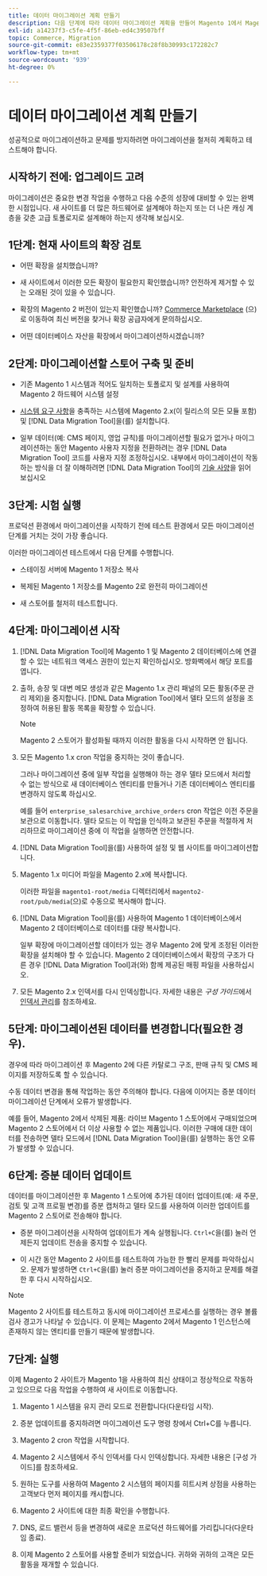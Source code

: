 ```yaml
---
title: 데이터 마이그레이션 계획 만들기
description: 다음 단계에 따라 데이터 마이그레이션 계획을 만들어 Magento 1에서 Magento 2로 성공적으로 업그레이드하십시오.
exl-id: a14237f3-c5fe-4f5f-86eb-ed4c39507bff
topic: Commerce, Migration
source-git-commit: e83e2359377f03506178c28f8b30993c172282c7
workflow-type: tm+mt
source-wordcount: '939'
ht-degree: 0%

---
```


# 데이터 마이그레이션 계획 만들기

성공적으로 마이그레이션하고 문제를 방지하려면 마이그레이션을 철저히 계획하고 테스트해야 합니다.

## 시작하기 전에: 업그레이드 고려

마이그레이션은 중요한 변경 작업을 수행하고 다음 수준의 성장에 대비할 수 있는 완벽한 시점입니다. 새 사이트를 더 많은 하드웨어로 설계해야 하는지 또는 더 나은 캐싱 계층을 갖춘 고급 토폴로지로 설계해야 하는지 생각해 보십시오.

## 1단계: 현재 사이트의 확장 검토

* 어떤 확장을 설치했습니까?

* 새 사이트에서 이러한 모든 확장이 필요한지 확인했습니까? 안전하게 제거할 수 있는 오래된 것이 있을 수 있습니다.

* 확장의 Magento 2 버전이 있는지 확인했습니까? [Commerce Marketplace] (으)로 이동하여 최신 버전을 찾거나 확장 공급자에게 문의하십시오.

* 어떤 데이터베이스 자산을 확장에서 마이그레이션하시겠습니까?

## 2단계: 마이그레이션할 스토어 구축 및 준비

* 기존 Magento 1 시스템과 적어도 일치하는 토폴로지 및 설계를 사용하여 Magento 2 하드웨어 시스템 설정

* [시스템 요구 사항](../../installation/system-requirements.md)을 충족하는 시스템에 Magento 2.x(이 릴리스의 모든 모듈 포함) 및 [!DNL Data Migration Tool]을(를) 설치합니다.

* 일부 데이터(예: CMS 페이지, 영업 규칙)를 마이그레이션할 필요가 없거나 마이그레이션하는 동안 Magento 사용자 지정을 전환하려는 경우 [!DNL Data Migration Tool] 코드를 사용자 지정 조정하십시오. 내부에서 마이그레이션이 작동하는 방식을 더 잘 이해하려면 [!DNL Data Migration Tool]의 [기술 사양](technical-specification.md)을 읽어 보십시오

## 3단계: 시험 실행

프로덕션 환경에서 마이그레이션을 시작하기 전에 테스트 환경에서 모든 마이그레이션 단계를 거치는 것이 가장 좋습니다.

이러한 마이그레이션 테스트에서 다음 단계를 수행합니다.

* 스테이징 서버에 Magento 1 저장소 복사

* 복제된 Magento 1 저장소를 Magento 2로 완전히 마이그레이션

* 새 스토어를 철저히 테스트합니다.

## 4단계: 마이그레이션 시작

1. [!DNL Data Migration Tool]에 Magento 1 및 Magento 2 데이터베이스에 연결할 수 있는 네트워크 액세스 권한이 있는지 확인하십시오. 방화벽에서 해당 포트를 엽니다.

1. 출하, 송장 및 대변 메모 생성과 같은 Magento 1.x 관리 패널의 모든 활동(주문 관리 제외)을 중지합니다. [!DNL Data Migration Tool]에서 델타 모드의 설정을 조정하여 허용된 활동 목록을 확장할 수 있습니다.

   >[!NOTE]
   >
   >Magento 2 스토어가 활성화될 때까지 이러한 활동을 다시 시작하면 안 됩니다.

1. 모든 Magento 1.x cron 작업을 중지하는 것이 좋습니다.

   그러나 마이그레이션 중에 일부 작업을 실행해야 하는 경우 델타 모드에서 처리할 수 없는 방식으로 새 데이터베이스 엔티티를 만들거나 기존 데이터베이스 엔티티를 변경하지 않도록 하십시오.

   예를 들어 `enterprise_salesarchive_archive_orders` cron 작업은 이전 주문을 보관으로 이동합니다. 델타 모드는 이 작업을 인식하고 보관된 주문을 적절하게 처리하므로 마이그레이션 중에 이 작업을 실행하면 안전합니다.

1. [!DNL Data Migration Tool]을(를) 사용하여 설정 및 웹 사이트를 마이그레이션합니다.

1. Magento 1.x 미디어 파일을 Magento 2.x에 복사합니다.

   이러한 파일을 `magento1-root/media` 디렉터리에서 `magento2-root/pub/media`(으)로 수동으로 복사해야 합니다.

1. [!DNL Data Migration Tool]을(를) 사용하여 Magento 1 데이터베이스에서 Magento 2 데이터베이스로 데이터를 대량 복사합니다.

   일부 확장에 마이그레이션할 데이터가 있는 경우 Magento 2에 맞게 조정된 이러한 확장을 설치해야 할 수 있습니다. Magento 2 데이터베이스에서 확장의 구조가 다른 경우 [!DNL Data Migration Tool]과(와) 함께 제공된 매핑 파일을 사용하십시오.

1. 모든 Magento 2.x 인덱서를 다시 인덱싱합니다. 자세한 내용은 _구성 가이드_&#x200B;에서 [인덱서 관리](../../configuration/cli/manage-indexers.md)를 참조하세요.

## 5단계: 마이그레이션된 데이터를 변경합니다(필요한 경우).

경우에 따라 마이그레이션 후 Magento 2에 다른 카탈로그 구조, 판매 규칙 및 CMS 페이지를 저장하도록 할 수 있습니다.

수동 데이터 변경을 통해 작업하는 동안 주의해야 합니다. 다음에 이어지는 증분 데이터 마이그레이션 단계에서 오류가 발생합니다.

예를 들어, Magento 2에서 삭제된 제품: 라이브 Magento 1 스토어에서 구매되었으며 Magento 2 스토어에서 더 이상 사용할 수 없는 제품입니다. 이러한 구매에 대한 데이터를 전송하면 델타 모드에서 [!DNL Data Migration Tool]을(를) 실행하는 동안 오류가 발생할 수 있습니다.

## 6단계: 증분 데이터 업데이트

데이터를 마이그레이션한 후 Magento 1 스토어에 추가된 데이터 업데이트(예: 새 주문, 검토 및 고객 프로필 변경)를 증분 캡처하고 델타 모드를 사용하여 이러한 업데이트를 Magento 2 스토어로 전송해야 합니다.

* 증분 마이그레이션을 시작하여 업데이트가 계속 실행됩니다. `Ctrl+C`을(를) 눌러 언제든지 업데이트 전송을 중지할 수 있습니다.

* 이 시간 동안 Magento 2 사이트를 테스트하여 가능한 한 빨리 문제를 파악하십시오. 문제가 발생하면 `Ctrl+C`을(를) 눌러 증분 마이그레이션을 중지하고 문제를 해결한 후 다시 시작하십시오.

>[!NOTE]
>
>Magento 2 사이트를 테스트하고 동시에 마이그레이션 프로세스를 실행하는 경우 볼륨 검사 경고가 나타날 수 있습니다. 이 문제는 Magento 2에서 Magento 1 인스턴스에 존재하지 않는 엔티티를 만들기 때문에 발생합니다.

## 7단계: 실행

이제 Magento 2 사이트가 Magento 1을 사용하여 최신 상태이고 정상적으로 작동하고 있으므로 다음 작업을 수행하여 새 사이트로 이동합니다.

1. Magento 1 시스템을 유지 관리 모드로 전환합니다(다운타임 시작).

1. 증분 업데이트를 중지하려면 마이그레이션 도구 명령 창에서 Ctrl+C를 누릅니다.

1. Magento 2 cron 작업을 시작합니다.

1. Magento 2 시스템에서 주식 인덱서를 다시 인덱싱합니다. 자세한 내용은 [구성 가이드]를 참조하세요.

1. 원하는 도구를 사용하여 Magento 2 시스템의 페이지를 히트시켜 상점을 사용하는 고객보다 먼저 페이지를 캐시합니다.

1. Magento 2 사이트에 대한 최종 확인을 수행합니다.

1. DNS, 로드 밸런서 등을 변경하여 새로운 프로덕션 하드웨어를 가리킵니다(다운타임 종료).

1. 이제 Magento 2 스토어를 사용할 준비가 되었습니다. 귀하와 귀하의 고객은 모든 활동을 재개할 수 있습니다.

<!-- LINK ADDRESSES -->

[Commerce Marketplace]: https://marketplace.magento.com
